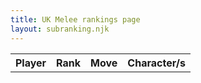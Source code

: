 ```yaml
---
title: UK Melee rankings page
layout: subranking.njk
---
```


<table id="scottb22" class="tb">
  <tr>
    <th>Player</th>
    <th>Rank</th>
    <th>Move</th>
    <th>Character/s</th>
  </tr>
</table>